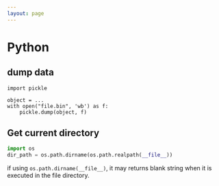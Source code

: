 ```yaml
---
layout: page
---
```


# Python

## dump data

```
import pickle

object = ...
with open("file.bin", 'wb') as f:
    pickle.dump(object, f)
```

## Get current directory

```python
import os
dir_path = os.path.dirname(os.path.realpath(__file__))
```

if using `os.path.dirname(__file__)`,
it may returns blank string when it is executed in the file directory.
